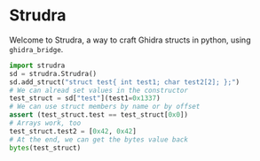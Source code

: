 # Strudra

Welcome to Strudra, a way to craft Ghidra structs in python, using `ghidra_bridge`.

```python
import strudra
sd = strudra.Strudra()
sd.add_struct("struct test{ int test1; char test2[2]; };")
# We can alread set values in the constructor
test_struct = sd["test"](test1=0x1337)
# We can use struct members by name or by offset
assert (test_struct.test == test_struct[0x0])
# Arrays work, too
test_struct.test2 = [0x42, 0x42]
# At the end, we can get the bytes value back
bytes(test_struct)